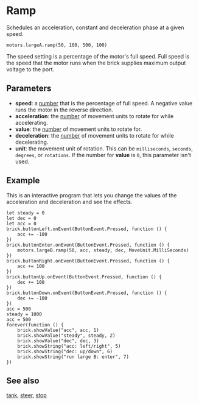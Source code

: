 # Ramp

Schedules an acceleration, constant and deceleration phase at a given speed.

```sig
motors.largeA.ramp(50, 100, 500, 100)
```

The speed setting is a percentage of the motor's full speed. Full speed is the speed that the motor runs when the brick supplies maximum output voltage to the port.


## Parameters

* **speed**: a [number](/types/number) that is the percentage of full speed. A negative value runs the motor in the reverse direction.
* **acceleration**: the [number](/types/number) of movement units to rotate for while accelerating.
* **value**: the [number](/types/number) of movement units to rotate for.
* **deceleration**: the [number](/types/number) of movement units to rotate for while decelerating.
* **unit**: the movement unit of rotation. This can be `milliseconds`, `seconds`, `degrees`, or `rotations`. If the number for **value** is `0`, this parameter isn't used.

## Example

This is an interactive program that lets you change the values of 
the acceleration and deceleration and see the effects.

```blocks
let steady = 0
let dec = 0
let acc = 0
brick.buttonLeft.onEvent(ButtonEvent.Pressed, function () {
    acc += -100
})
brick.buttonEnter.onEvent(ButtonEvent.Pressed, function () {
    motors.largeB.ramp(50, acc, steady, dec, MoveUnit.MilliSeconds)
})
brick.buttonRight.onEvent(ButtonEvent.Pressed, function () {
    acc += 100
})
brick.buttonUp.onEvent(ButtonEvent.Pressed, function () {
    dec += 100
})
brick.buttonDown.onEvent(ButtonEvent.Pressed, function () {
    dec += -100
})
acc = 500
steady = 1000
acc = 500
forever(function () {
    brick.showValue("acc", acc, 1)
    brick.showValue("steady", steady, 2)
    brick.showValue("dec", dec, 3)
    brick.showString("acc: left/right", 5)
    brick.showString("dec: up/down", 6)
    brick.showString("run large B: enter", 7)
})
```

## See also

[tank](/reference/motors/synced/tank), [steer](/reference/motors/synced/steer), [stop](/reference/motors/motor/stop)